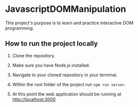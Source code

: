 # JavascriptDOMManipulation
This project's purpose is to learn and practice interactive DOM programming. 

<h2>How to run the project locally</h2>
<ol>
  <li><p>Clone the repository.</p></li>
  <li><p>Make sure you have Node.js installed.</p></li>
  <li><p>Navigate to your cloned repository in your terminal.</p></li>
  <li><p>Within the root folder of the project run <code>npm run server</code>.</p></li>
  <li>At this point the web application should be running at <a href="http://localhost:3000">http://localhost:3000</a></li>
</ol>
